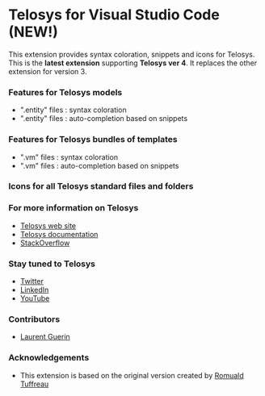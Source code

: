 # Telosys for Visual Studio Code (NEW!)

This extension provides syntax coloration, snippets and icons for Telosys.
This is the **latest extension** supporting **Telosys ver 4**. 
It replaces the other extension for version 3.

### Features for Telosys models
- ".entity" files : syntax coloration 
- ".entity" files : auto-completion based on snippets

### Features for Telosys bundles of templates
- ".vm" files : syntax coloration 
- ".vm" files : auto-completion based on snippets

### Icons for all Telosys standard files and folders
   
   
  
### For more information on Telosys  
- [Telosys web site](https://www.telosys.org)  
- [Telosys documentation](https://doc.telosys.org)  
- [StackOverflow](https://stackoverflow.com/search?q=telosys)

### Stay tuned to Telosys
- [Twitter](https://twitter.com/telosys)  
- [LinkedIn](https://www.linkedin.com/company/telosys/)  
- [YouTube](https://www.youtube.com/@telosys)

### Contributors
- [Laurent Guerin](https://github.com/l-gu)

### Acknowledgements
- This extension is based on the original version created by [Romuald Tuffreau](https://github.com/romwaldtff)

